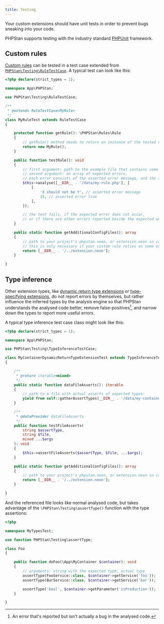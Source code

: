 ```yaml
---
title: Testing
---
```


Your custom extensions should have unit tests in order to prevent bugs sneaking into your code.

PHPStan supports testing with the industry standard [PHPUnit](https://phpunit.de/) framework.

Custom rules
-----------------

[Custom rules](/developing-extensions/rules) can be tested in a test case extended from [`PHPStan\Testing\RuleTestCase`](https://apiref.phpstan.org/1.12.x/PHPStan.Testing.RuleTestCase.html). A typical test can look like this:

```php
<?php declare(strict_types = 1);

namespace App\PHPStan;

use PHPStan\Testing\RuleTestCase;

/**
 * @extends RuleTestCase<MyRule>
 */
class MyRuleTest extends RuleTestCase
{

	protected function getRule(): \PHPStan\Rules\Rule
	{
		// getRule() method needs to return an instance of the tested rule
		return new MyRule();
	}

	public function testRule(): void
	{
		// first argument: path to the example file that contains some errors that should be reported by MyRule
		// second argument: an array of expected errors,
		// each error consists of the asserted error message, and the asserted error file line
		$this->analyse([__DIR__ . '/data/my-rule.php'], [
			[
				'X should not be Y', // asserted error message
				15, // asserted error line
			],
		]);

		// the test fails, if the expected error does not occur,
		// or if there are other errors reported beside the expected one
	}

	public static function getAdditionalConfigFiles(): array
	{
		// path to your project's phpstan.neon, or extension.neon in case of custom extension packages
		// this is only necessary if your custom rule relies on some extra configuration and other extensions
		return [__DIR__ . '/../extension.neon'];
	}

}
```

Type inference
-----------------

Other extension types, like [dynamic return type extensions](/developing-extensions/dynamic-return-type-extensions) or [type-specifying extensions](/developing-extensions/type-specifying-extensions), do not report errors by themselves, but rather influence the inferred types by the analysis engine so that PHPStan understands the analysed code better, remove false-positives[^fp], and narrow down the types to report more useful errors.

[^fp]: An error that's reported but isn't actually a bug in the analysed code.

A typical type inference test case class might look like this:

```php
<?php declare(strict_types = 1);

namespace App\PHPStan;

use PHPStan\Testing\TypeInferenceTestCase;

class MyContainerDynamicReturnTypeExtensionTest extends TypeInferenceTestCase
{

	/**
	 * @return iterable<mixed>
	 */
	public static function dataFileAsserts(): iterable
	{
		// path to a file with actual asserts of expected types:
		yield from self::gatherAssertTypes(__DIR__ . '/data/my-container-types.php');
	}

	/**
	 * @dataProvider dataFileAsserts
	 */
	public function testFileAsserts(
		string $assertType,
		string $file,
		mixed ...$args
	): void
	{
		$this->assertFileAsserts($assertType, $file, ...$args);
	}

	public static function getAdditionalConfigFiles(): array
	{
		// path to your project's phpstan.neon, or extension.neon in case of custom extension packages
		return [__DIR__ . '/../extension.neon'];
	}

}

```

And the referenced file looks like normal analysed code, but takes advantage of the `\PHPStan\Testing\assertType()` function with the type assertions:

```php
<?php

namespace MyTypesTest;

use function PHPStan\Testing\assertType;

class Foo
{

	public function doFoo(\App\MyContainer $container): void
	{
		// arguments: string with the expected type, actual type
		assertType(FooService::class, $container->getService('foo'));
		assertType(BarService::class, $container->getService('bar'));

		assertType('bool', $container->getParameter('isProduction'));
	}

}
```
